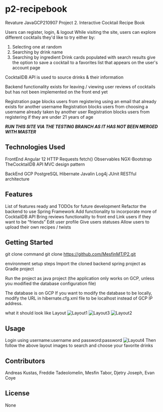 # p2-recipebook
Revature JavaGCP210907 Project 2. Interactive Cocktail Recipe Book

Users can register, login, & logout
While visiting the site, users can explore different cocktails they'd like to try either by:
  1) Selecting one at random
  2) Searching by drink name
  3) Searching by ingredient
Drink cards populated with search results give the option to save a cocktail to a favorites list that appears on the user's account page

CocktailDB API is used to source drinks & their information

Backend functionality exists for leaving / viewing user reviews of cocktails but has not been implemented on the front end yet

Registration page blocks users from registering using an email that already exists for another username
Registration blocks users from choosing a username already taken by another user
Registration blocks users from registering if they are under 21 years of age

***RUN THIS SITE VIA THE TESTING BRANCH AS IT HAS NOT BEEN MERGED WITH MASTER***
## Technologies Used
FrontEnd
  Angular 12
    HTTP Requests
    fetch()
    Observables
    NGX-Bootstrap
    TheCocktailDB API
    MVC design pattern

  BackEnd
    GCP PostgreSQL
    Hibernate
    Javalin
    Log4j
    JUnit
    RESTful architecture


## Features
List of features ready and TODOs for future development
    Refactor the backend to use Spring Framework
    Add functionality to incorporate more of CocktailDB API
    Bring reviews functionality to front end
    Link users if they want to be “friends”
    Edit user profile
    Give users statuses
    Allow users to upload their own recipes / twists
## Getting Started

git clone command
  git clone https://github.com/MesfinMT/P2.git

environment setup steps
  Import the cloned backend spring project as Gradle project
  
  Run the project as java project (the application only works on GCP, unless you modified the database configuration file)
  
  The database is on GCP If you want to modify the database to be locally, modify the URL in hibernate.cfg.xml file to be localhost instead of GCP IP address.

what it should look like
Layout
![Layout1](https://user-images.githubusercontent.com/44088080/139850686-cd91cf9a-138e-4163-ba4f-af7bdbf26378.png)
![Layout3](https://user-images.githubusercontent.com/44088080/139851271-691bedcb-cfdb-49ab-9c9f-7dcf68f0801a.png)
![Layout2](https://user-images.githubusercontent.com/44088080/139851247-e74f992e-445c-4f16-b750-06bbadc8c526.png)

## Usage
Login using username:username and password:password
![Layout4](https://user-images.githubusercontent.com/44088080/139921536-c5fb8ef8-d081-455d-be19-74c1c46ef2a0.png)
Then follow the above layout images to search and choose your favorite drinks
## Contributors
Andreas Kustas, Freddie Tadeolomelin, Mesfin Tabor, Djetry Joseph, Evan Coye
## License
None
